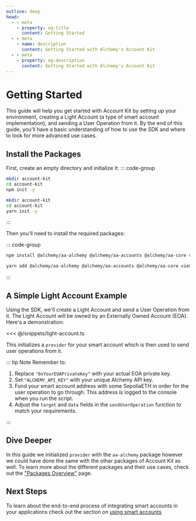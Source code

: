 ```yaml
---
outline: deep
head:
  - - meta
    - property: og:title
      content: Getting Started
  - - meta
    - name: description
      content: Getting Started with Alchemy's Account Kit
  - - meta
    - property: og:description
      content: Getting Started with Alchemy's Account Kit
---
```


# Getting Started

This guide will help you get started with Account Kit by setting up your environment, creating a Light Account (a type of smart account implementation), and sending a User Operation from it. By the end of this guide, you'll have a basic understanding of how to use the SDK and where to look for more advanced use cases.

## Install the Packages

First, create an empty directory and initialize it:
::: code-group

```bash [npm]
mkdir account-kit
cd account-kit
npm init -y
```

```bash [yarn]
mkdir account-kit
cd account-kit
yarn init -y
```

:::

Then you'll need to install the required packages:

::: code-group

```bash [npm]
npm install @alchemy/aa-alchemy @alchemy/aa-accounts @alchemy/aa-core viem
```

```bash [yarn]
yarn add @alchemy/aa-alchemy @alchemy/aa-accounts @alchemy/aa-core viem
```

:::

## A Simple Light Account Example

Using the SDK, we'll create a Light Account and send a User Operation from it. The Light Account will be owned by an Externally Owned Account (EOA). Here's a demonstration:

<<< @/snippets/light-account.ts

This initializes a `provider` for your smart account which is then used to send user operations from it.

::: tip Note
Remember to:

1. Replace `"0xYourEOAPrivateKey"` with your actual EOA private key.
2. Set `"ALCHEMY_API_KEY"` with your unique Alchemy API key.
3. Fund your smart account address with some SepoliaETH in order for the user operation to go through. This address is logged to the console when you run the script.
4. Adjust the `target` and `data` fields in the `sendUserOperation` function to match your requirements.

:::

## Dive Deeper

In this guide we initialized `provider` with the `aa-alchemy` package however we could have done the same with the other packages of Account Kit as well. To learn more about the different packages and their use cases, check out the ["Packages Overview"](/package-overview) page.

## Next Steps

To learn about the end-to-end process of integrating smart accounts in your applications check out the section on [using smart accounts](/smart-accounts/overview.html)
